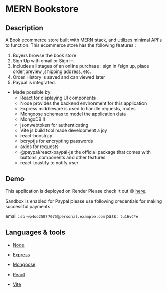 # MERN Bookstore

## Description

A Book ecommerce store built with MERN stack, and utilizes minimal API's to function. This ecommerce store has the following features :

1. Buyers browse the book store
2. Sign Up with email or Sign in
3. Includes all stages of an online purchase : sign in /sign up, place order,preview ,shipping address, etc.
4. Order History is saved and can viewed later
5. Paypal is integrated.


* Made possible by:
  * React for displaying UI components
  * Node provides the backend environment for this application
  * Express middleware is used to handle requests, routes
  * Mongoose schemas to model the application data
  * MongoDB !!
  * jsonwebtoken for authenticating
  * Vite js build tool made development a joy
  * react-boostrap
  * bcryptjs for encrypting passwords
  * axios for requests
  * @paypal/react-paypal-js the official package that comes with buttons ,components and other features
  * react-toastify to notify user


## Demo

This application is deployed on Render Please check it out :smile: [here](https://fair-pear-betta-cuff.cyclic.app/).

Sandbox is enabled for Paypal please use following credentials for making successful payments :

email :
`
sb-wp4oo25077075@personal.example.com
`
pass :
`
tu16vC*e
`


## Languages & tools

- [Node](https://nodejs.org/en/)

- [Express](https://expressjs.com/)

- [Mongoose](https://mongoosejs.com/)

- [React](https://reactjs.org/)

- [Vite](https://vitejs.dev/)


